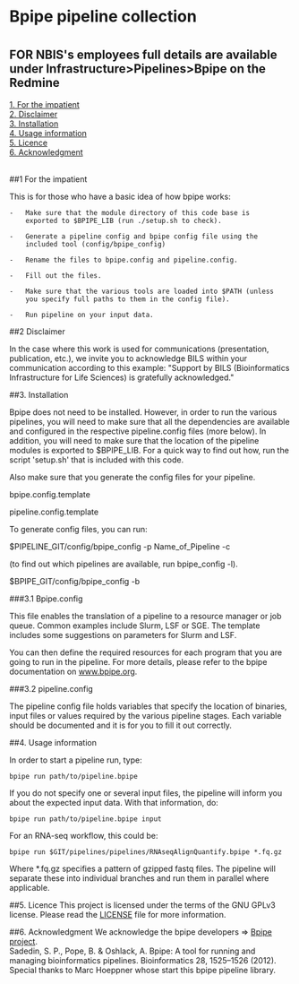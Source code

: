 #		Bpipe pipeline collection
#		########################


 FOR NBIS's employees full details are available under Infrastructure>Pipelines>Bpipe on the Redmine
-----------------------------------------------------------------------------------------------------


[1. For the impatient](#1-for-the-impatient)</br>
[2. Disclaimer](#disclaimer)</br>
[3. Installation](#installation)</br>
[4. Usage information](#usage-information)</br>
[5. Licence](#licence)</br>
[6. Acknowledgment](#acknowledgment)

</br>
##1 For the impatient

This is for those who have a basic idea of how bpipe works:

    -   Make sure that the module directory of this code base is
        exported to $BPIPE_LIB (run ./setup.sh to check).

    -   Generate a pipeline config and bpipe config file using the 
    	included tool (config/bpipe_config)

    -   Rename the files to bpipe.config and pipeline.config.

    -   Fill out the files.

    -   Make sure that the various tools are loaded into $PATH (unless
        you specify full paths to them in the config file).

    -   Run pipeline on your input data.

##2 Disclaimer

In the case where this work is used for communications (presentation, publication, etc.), we invite you to acknowledge BILS within your communication according to this example: "Support by BILS (Bioinformatics Infrastructure for Life Sciences) is gratefully acknowledged."

##3. Installation

Bpipe does not need to be installed.  However, in order to run the
various pipelines, you will need to make sure that all the dependencies
are available and configured in the respective pipeline.config files
(more below).  In addition, you will need to make sure that the location
of the pipeline modules is exported to $BPIPE_LIB.  For a quick way to
find out how, run the script 'setup.sh' that is included with this code.

Also make sure that you generate the config files for your pipeline. 

bpipe.config.template

pipeline.config.template

To generate config files, you can run:

$PIPELINE_GIT/config/bpipe_config -p Name_of_Pipeline -c

(to find out which pipelines are available, run bpipe_config -l).

$BPIPE_GIT/config/bpipe_config -b

###3.1 Bpipe.config

This file enables the translation of a pipeline to a resource manager
or job queue.  Common examples include Slurm, LSF or SGE.  The template
includes some suggestions on parameters for Slurm and LSF.

You can then define the required resources for each program that you are
going to run in the pipeline.  For more details, please refer to the
bpipe documentation on www.bpipe.org.

###3.2 pipeline.config

The pipeline config file holds variables that specify the location of
binaries, input files or values required by the various pipeline stages.
Each variable should be documented and it is for you to fill it out
correctly.

##4. Usage information

In order to start a pipeline run, type:

    bpipe run path/to/pipeline.bpipe

If you do not specify one or several input files, the pipeline will
inform you about the expected input data.  With that information, do:

    bpipe run path/to/pipeline.bpipe input

For an RNA-seq workflow, this could be:

    bpipe run $GIT/pipelines/pipelines/RNAseqAlignQuantify.bpipe *.fq.gz

Where *.fq.gz specifies a pattern of gzipped fastq files.  The pipeline
will separate these into individual branches and run them in parallel
where applicable.

##5. Licence
This project is licensed under the terms of the GNU GPLv3 license. Please read the [LICENSE](LICENSE) file for more information.

##6. Acknowledgment
We acknowledge the bpipe developers => [Bpipe project](https://github.com/ssadedin/bpipe).</br>
Sadedin, S. P., Pope, B. & Oshlack, A. Bpipe: A tool for running and managing bioinformatics pipelines. Bioinformatics 28, 1525–1526 (2012).</br>
Special thanks to Marc Hoeppner whose start this bpipe pipeline library.
